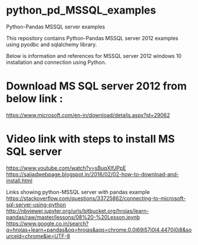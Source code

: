 # python_pd_MSSQL_examples
Python-Pandas MSSQL server examples

This repository contains Python-Pandas MSSQL server 2012 examples using pyodbc and sqlalchemy library.

Below is information and references for MSSQL server 2012 windows 10 installation and connection using Python.

# Download MS SQL server 2012 from below link :

https://www.microsoft.com/en-in/download/details.aspx?id=29062

# Video link with steps to install MS SQL server

https://www.youtube.com/watch?v=sBuqXIfJPpE
https://sajjadwebpage.blogspot.in/2016/02/02-how-to-download-and-install.html

Links showing python-MSSQL server with pandas example
https://stackoverflow.com/questions/33725862/connecting-to-microsoft-sql-server-using-python
http://nbviewer.jupyter.org/urls/bitbucket.org/hrojas/learn-pandas/raw/master/lessons/08%20-%20Lesson.ipynb
https://www.google.co.in/search?q=hrojas+learn+pandas&oq=hrojas&aqs=chrome.0.0j69i57j0l4.4470j0j8&sourceid=chrome&ie=UTF-8
